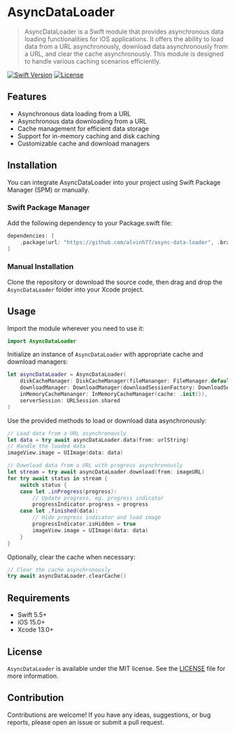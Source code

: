 # AsyncDataLoader
> AsyncDataLoader is a Swift module that provides asynchronous data loading functionalities for iOS applications. It offers the ability to load data from a URL asynchronously, download data asynchronously from a URL, and clear the cache asynchronously. This module is designed to handle various caching scenarios efficiently.

[![Swift Version][swift-image]][swift-url]
[![License][license-image]][license-url]

## Features
- Asynchronous data loading from a URL
- Asynchronous data downloading from a URL
- Cache management for efficient data storage
- Support for in-memory caching and disk caching
- Customizable cache and download managers

## Installation
You can integrate AsyncDataLoader into your project using Swift Package Manager (SPM) or manually.

### Swift Package Manager
Add the following dependency to your Package.swift file:
```swift
dependencies: [
    .package(url: "https://github.com/alvinh77/async-data-loader", .branch("main"))
]   
```
### Manual Installation
Clone the repository or download the source code, then drag and drop the `AsyncDataLoader` folder into your Xcode project.

## Usage
Import the module wherever you need to use it:
```swift
import AsyncDataLoader
```
Initialize an instance of `AsyncDataLoader` with appropriate cache and download managers:
```swift
let asyncDataLoader = AsyncDataLoader(
    diskCacheManager: DiskCacheManager(fileMananger: FileManager.default),
    downloadManager: DownloadManager(downloadSessionFactory: DownloadSessionFactory(serverSession: URLSession.shared)),
    inMemoryCacheMananger: InMemoryCacheManager(cache: .init()),
    serverSession: URLSession.shared
)
```
Use the provided methods to load or download data asynchronously:
```swift
// Load data from a URL asynchronously
let data = try await asyncDataLoader.data(from: urlString)
// Handle the loaded data
imageView.image = UIImage(data: data)

// Download data from a URL with progress asynchronously
let stream = try await asyncDataLoader.download(from: imageURL)
for try await status in stream {
    switch status {
    case let .inProgress(progress):
        // Update progress, eg. progress indicator
        progressIndicator.progress = progress
    case let .finished(data):
        // Hide progress indicator and load image
        progressIndicator.isHidden = true
        imageView.image = UIImage(data: data)
    }
}
```
Optionally, clear the cache when necessary:
```swift
// Clear the cache asynchronously
try await asyncDataLoader.clearCache()
```

## Requirements
- Swift 5.5+
- iOS 15.0+
- Xcode 13.0+

## License
`AsyncDataLoader` is available under the MIT license. See the [LICENSE][license-url] file for more information.

## Contribution
Contributions are welcome! If you have any ideas, suggestions, or bug reports, please open an issue or submit a pull request.

[swift-image]:https://img.shields.io/badge/swift-5.9-orange.svg
[swift-url]: https://swift.org/
[license-image]: https://img.shields.io/badge/License-MIT-blue.svg
[license-url]: https://github.com/alvinh77/async-data-loader/blob/main/LICENSE
